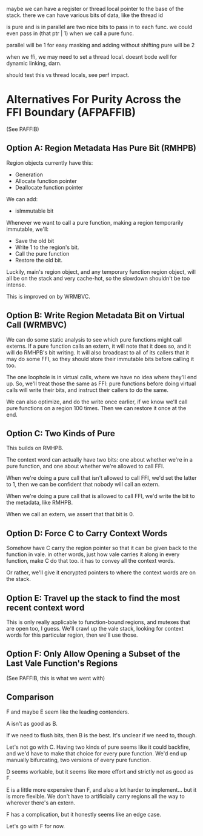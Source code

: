 
maybe we can have a register or thread local pointer to the base of the stack. there we can have various bits of data, like the thread id

is pure and is in parallel are two nice bits to pass in to each func.
we could even pass in (that ptr | 1) when we call a pure func.

parallel will be 1 for easy masking and adding without shifting
pure will be 2

when we ffi, we may need to set a thread local. doesnt bode well for dynamic linking, darn.

should test this vs thread locals, see perf impact.


# Alternatives For Purity Across the FFI Boundary (AFPAFFIB)

(See PAFFIB)

## Option A: Region Metadata Has Pure Bit (RMHPB)

Region objects currently have this:

 * Generation
 * Allocate function pointer
 * Deallocate function pointer

We can add:

 * isImmutable bit

Whenever we want to call a pure function, making a region temporarily immutable, we'll:

 * Save the old bit
 * Write 1 to the region's bit.
 * Call the pure function
 * Restore the old bit.

Luckily, main's region object, and any temporary function region object, will all be on the stack and very cache-hot, so the slowdown shouldn't be too intense.

This is improved on by WRMBVC.

## Option B: Write Region Metadata Bit on Virtual Call (WRMBVC)

We can do some static analysis to see which pure functions might call externs. If a pure function calls an extern, it will note that it does so, and it will do RMHPB's bit writing. It will also broadcast to all of its callers that it may do some FFI, so they should store their immutable bits before calling it too.


The one loophole is in virtual calls, where we have no idea where they'll end up. So, we'll treat those the same as FFI: pure functions before doing virtual calls will write their bits, and instruct their callers to do the same.


We can also optimize, and do the write once earlier, if we know we'll call pure functions on a region 100 times. Then we can restore it once at the end.


## Option C: Two Kinds of Pure

This builds on RMHPB.


The context word can actually have two bits: one about whether we're in a pure function, and one about whether we're allowed to call FFI.


When we're doing a pure call that isn't allowed to call FFI, we'd set the latter to 1, then we can be confident that nobody will call an extern.

When we're doing a pure call that is allowed to call FFI, we'd write the bit to the metadata, like RMHPB.

When we call an extern, we assert that that bit is 0.


## Option D: Force C to Carry Context Words


Somehow have C carry the region pointer so that it can be given back to the function in vale. in other words, just how vale carries it along in every function, make C do that too. it has to convey all the context words.

Or rather, we'll give it encrypted pointers to where the context words are on the stack.


## Option E: Travel up the stack to find the most recent context word

This is only really applicable to function-bound regions, and mutexes that are open too, I guess. We'll crawl up the vale stack, looking for context words for this particular region, then we'll use those.


## Option F: Only Allow Opening a Subset of the Last Vale Function's Regions

(See PAFFIB, this is what we went with)

## Comparison

F and maybe E seem like the leading contenders.

A isn't as good as B.

If we need to flush bits, then B is the best. It's unclear if we need to, though.

Let's not go with C. Having two kinds of pure seems like it could backfire, and we'd have to make that choice for every pure function. We'd end up manually bifurcating, two versions of every pure function.

D seems workable, but it seems like more effort and strictly not as good as F.

E is a little more expensive than F, and also a lot harder to implement... but it is more flexible. We don't have to artificially carry regions all the way to wherever there's an extern.

F has a complication, but it honestly seems like an edge case.

Let's go with F for now.
